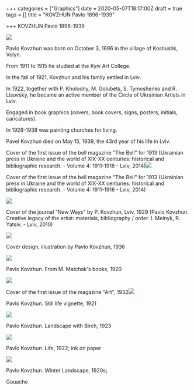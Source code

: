 +++
categories = ["Graphics"]
date = 2020-05-07T18:17:00Z
draft = true
tags = []
title = "KOVZHUN Pavlo 1896-1939"

+++
KOVZHUN Pavlo 1896-1939

![](https://res.cloudinary.com/dfmbidsgr/image/upload/v1590720725/images/pavloovzhun-k-4.jpg)

Pavlo Kovzhun was born on October 3, 1896 in the village of Kostiushk, Volyn.

From 1911 to 1915 he studied at the Kyiv Art College.

In the fall of 1921, Kovzhun and his family settled in Lviv.

In 1922, together with P. Kholodny, M. Golubets, S. Tymoshenko and R. Lisovsky, he became an active member of the Circle of Ukrainian Artists in Lviv.

Engaged in book graphics (covers, book covers, signs, posters, initials, caricatures).

In 1928-1938 was painting churches for living.

Pavel Kovzhun died on May 15, 1939, the 43rd year of his life in Lviv.

Cover of the first issue of the bell magazine "The Bell" for 1913 (Ukrainian press in Ukraine and the world of XIX-XX centuries: historical and bibliographic research. - Volume 4: 1911-1916 - Lviv, 2014)![](https://res.cloudinary.com/dfmbidsgr/image/upload/v1590720725/images/kovgun3.jpg)

Cover of the first issue of the bell magazine "The Bell" for 1913 (Ukrainian press in Ukraine and the world of XIX-XX centuries: historical and bibliographic research. - Volume 4: 1911-1916 - Lviv, 2014)

![](https://res.cloudinary.com/dfmbidsgr/image/upload/v1590720725/images/kovgun12.jpg)

Cover of the journal "New Ways" by P. Kovzhun, Lviv, 1929 (Pavlo Kovzhun. Creative legacy of the artist: materials, bibliography / order. I. Melnyk, R. Yatsiv. - Lviv, 2010)

![](https://res.cloudinary.com/dfmbidsgr/image/upload/v1590720725/images/dizain-obkladinki-literatsiia-iliustratsiia-pavlo-kovzhun-1936.jpg)

Cover design, illustration by Pavlo Kovzhun, 1936

![](https://res.cloudinary.com/dfmbidsgr/image/upload/v1590720725/images/screen-shot-2020-05-07-at-9-34-56-am.png)

Pavlo Kovzhun. From M. Matchak's books, 1920

  
![](https://res.cloudinary.com/dfmbidsgr/image/upload/v1590720725/images/obkladinka-pershogo-zoshita-zhurnalu-mistetstvo-za-1932-r.jpg)

Cover of the first issue of the magazine "Art", 1932![](https://res.cloudinary.com/dfmbidsgr/image/upload/v1590720725/images/pavlo-kovzhun.jpg)

Pavlo Kovzhun. Still life vignette, 1921

![](https://res.cloudinary.com/dfmbidsgr/image/upload/v1590720725/images/screen-shot-2020-05-07-at-9-37-17-am.png)

Pavlo Kovzhun. Landscape with Birch, 1923

![](https://res.cloudinary.com/dfmbidsgr/image/upload/v1590720725/images/pavlo-kovzhun2.jpg)

Pavlo Kovzhun. Life, 1922; ink on paper

![](https://res.cloudinary.com/dfmbidsgr/image/upload/v1590720725/images/screen-shot-2020-05-07-at-9-41-18-am.png)

Pavlo Kovzhun. Winter Landscape, 1920s;

Gouache